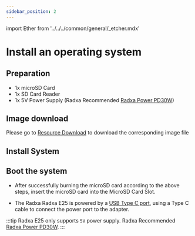 ```yaml
---
sidebar_position: 2
---
```


import Ether from '../../../common/general/\_etcher.mdx'

# Install an operating system

## Preparation

- 1x microSD Card
- 1x SD Card Reader
- 1x 5V Power Supply (Radxa Recommended [Radxa Power PD30W](../accessories/pd_30w))

## Image download

Please go to [Resource Download](../../images) to download the corresponding image file

## Install System

<Ether model="e25" />

## Boot the system

- After successfully burning the microSD card according to the above steps, insert the microSD card into the MicroSD Card Slot.

- The Radxa Radxa E25 is powered by a [USB Type C port](../README), using a Type C cable to connect the power port to the adapter.

:::tip
Radxa E25 only supports `5V` power supply. Radxa Recommended [Radxa Power PD30W](../accessories/pd_30w).
:::
